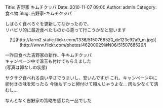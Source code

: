 Title: 吉野家 キムチクッパ
Date: 2010-11-07 09:00
Author: admin
Category: 食べ物
Slug: 吉野家-キムチクッパ

しばらく食べろぐを更新してなかったので、  
リハビリ的に最近食べたものから遡って行こうかなと思います

<p>
<center>
[![](http://farm2.static.flickr.com/1336/5150768520_de123c92a9_m.jpg)](http://www.flickr.com/photos/46200029@N06/5150768520/)

</center>
  
一昨日食べた吉野家の新作、牛キムチクッパ  
キャンペーン中で温玉も付けてもらえました  
(写真は卵なしの状態)

</p>
サクサク食べれる良い辛さでうまいし、安いんですが  
これ、キャンペーン中に卵付きの味を知ったら  
今後もずっと卵付けて頼んじゃうよな…  
肉も少なくて済むし…

なんとなく吉野家の策略を感じた一品でした  

